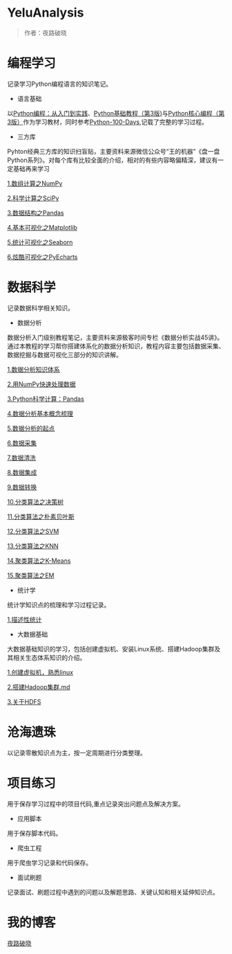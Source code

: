 YeluAnalysis
======================================
> 作者：夜路破晓


# 编程学习

记录学习Python编程语言的知识笔记。

* 语言基础

以[Python编程：从入门到实践](参考书籍/Python编程：从入门到实践.pdf)、[Python基础教程（第3版)](参考书籍/Python基础教程（第3版）.pdf)与[Python核心编程（第3版）](参考书籍/Python核心编程（第3版）.pdf)作为学习教材，同时参考[Python-100-Days](https://github.com/jackfrued/Python-100-Days),记载了完整的学习过程。

	
* 三方库 

Pyhton经典三方库的知识扫盲贴，主要资料来源微信公众号“王的机器”《盘一盘Python系列》。对每个库有比较全面的介绍，相对的有些内容略偏精深，建议有一定基础再来学习

[1.数组计算之NumPy](编程学习/三方库/1.数组计算之Numpy.ipynb)
	
[2.科学计算之SciPy](编程学习/三方库/2.科学计算之SciPy.ipynb)
	
[3.数据结构之Pandas](编程学习/三方库/3.数据结构之Pandas.ipynb)
	
[4.基本可视化之Matplotlib](编程学习/三方库/4.基本可视化之Matplotlib.ipynb)
	
[5.统计可视化之Seaborn](编程学习/三方库/5.统计可视化之Seaborn.ipynb)
	
[6.炫酷可视化之PyEcharts](编程学习/三方库/6.炫酷可视化之PyEcharts.ipynb)
	
	
	
	
	
# 数据科学

记录数据科学相关知识。

* 数据分析

数据分析入门级别教程笔记，主要资料来源极客时间专栏《数据分析实战45讲》。通过本教程的学习帮你搭建体系化的数据分析知识，教程内容主要包括数据采集、数据挖掘与数据可视化三部分的知识讲解。


[1.数据分析知识体系](数据科学/数据分析/1.数据分析知识体系.ipynb)

[2.用NumPy快速处理数据](数据科学/数据分析/2.用Numpy快速处理数据.ipynb)
	
[3.Python科学计算：Pandas](数据科学/数据分析/3.Python科学计算：Pandas.ipynb)
	
[4.数据分析基本概念梳理](数据科学/数据分析/4.数据分析基本概念梳理.ipynb)
	
[5.数据分析的起点](数据科学/数据分析/5.数据分析的起点.ipynb)
	
[6.数据采集](数据科学/数据分析/6.数据采集.ipynb)
	
[7.数据清洗](数据科学/数据分析/7.数据清洗.ipynb)
	
[8.数据集成](数据科学/数据分析/8.数据集成.ipynb)
	
[9.数据转换](数据科学/数据分析/9.数据转换.ipynb)
	
[10.分类算法之决策树](数据科学/数据分析/10.分类算法之决策树.ipynb)
	
[11.分类算法之朴素贝叶斯](数据科学/数据分析/11.分类算法之朴素贝叶斯.ipynb)
	
[12.分类算法之SVM](数据科学/数据分析/12.分类算法之SVM.ipynb)
	
[13.分类算法之KNN](数据科学/数据分析/13.分类算法之KNN.ipynb)
	
[14.聚类算法之K-Means](数据科学/数据分析/14.聚类算法之K-Means.ipynb)
	
[15.聚类算法之EM](数据科学/数据分析/15.聚类算法之EM.ipynb)

* 统计学

统计学知识点的梳理和学习过程记录。

[1.描述性统计](数据科学/统计学/1.描述性统计.ipynb)

	
* 大数据基础

大数据基础知识的学习，包括创建虚拟机、安装Linux系统、搭建Hadoop集群及其相关生态体系知识的介绍。

[1.创建虚拟机，熟悉linux](数据科学/大数据基础/1.创建虚拟机，熟悉linux.md)
	
[2.搭建Hadoop集群.md](数据科学/大数据基础/2.搭建Hadoop集群.md)
	
[3.关于HDFS](数据科学/大数据基础/3.关于HDFS.md)


# 沧海遗珠
	
以记录零散知识点为主，按一定周期进行分类整理。


# 项目练习

用于保存学习过程中的项目代码,重点记录突出问题点及解决方案。

* 应用脚本

用于保存脚本代码。

* 爬虫工程

用于爬虫学习记录和代码保存。


* 面试刷题
	
记录面试、刷题过程中遇到的问题以及解题思路、关键认知和相关延伸知识点。


# 我的博客

[夜路破晓](https://blog.csdn.net/weixin_29370665)